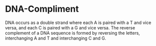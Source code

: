 # DNA-Compliment
DNA occurs as a double strand where each A is paired with a T and vice versa, and each C is paired with a G and vice versa. The reverse complement of a DNA sequence is formed by reversing the letters, interchanging A and T and interchanging C and G.
